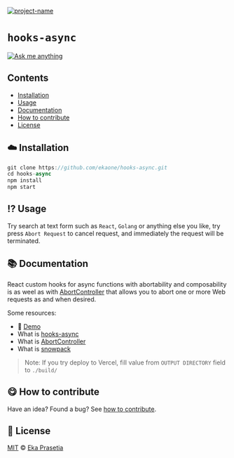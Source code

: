 <!-- mind you open an issue... 😀 -->

[![project-name](https://res.cloudinary.com/ddjsyskef/image/upload/v1616244321/Github/fugmhtrumbfxw4hc9std.jpg)](#)

# `hooks-async`

[![Ask me anything](https://img.shields.io/badge/ask%20me-anything-orange)][ama]

## Contents

- [Installation](#cloud-installation)
- [Usage](#interrobang-usage)
- [Documentation](#books-documentation)
- [How to contribute](#yum-how-to-contribute)
- [License](#yum-how-to-contribute)

## :cloud: Installation

```js
git clone https://github.com/ekaone/hooks-async.git
cd hooks-async
npm install
npm start
```

## :interrobang: Usage

Try search at text form such as `React`, `Golang` or anything else you like, try press `Abort Request` to cancel request, and immediately the request will be terminated.

## :books: Documentation

React custom hooks for async functions with abortability and composability is as weel as with [AbortController](https://developer.mozilla.org/en-US/docs/Web/API/AbortController) that allows you to abort one or more Web requests as and when desired.

Some resources:

- 🚀 [Demo](https://hooks-async.vercel.app/)
- What is [hooks-async](https://github.com/dai-shi/react-hooks-async)
- What is [AbortController](https://developer.mozilla.org/en-US/docs/Web/API/AbortController)
- What is [snowpack](https://www.snowpack.dev/)

> Note: If you try deploy to Vercel, fill value from `OUTPUT DIRECTORY` field to `./build/`

## :yum: How to contribute

Have an idea? Found a bug? See [how to contribute][contributing].

## :scroll: License

[MIT][license] © [Eka Prasetia][website]

[website]: https://www.ekaprasetia.com/
[contributing]: https://github.com/ekaone/contribute
[license]: https://en.wikipedia.org/wiki/MIT_License
[ama]: https://github.com/ekaone/ama

